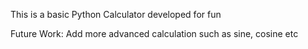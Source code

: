 This is a basic Python Calculator developed for fun



Future Work:
Add more advanced calculation such as sine, cosine etc
